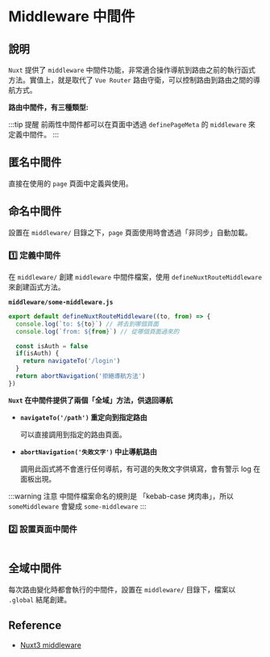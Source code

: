 # Middleware 中間件

## 說明
`Nuxt` 提供了 `middleware` 中間件功能，非常適合操作導航到路由之前的執行函式方法。實值上，就是取代了 `Vue Router` 路由守衛，可以控制路由到路由之間的導航方式。

**路由中間件，有三種類型:**

:::tip 提醒
前兩性中間件都可以在頁面中透過 `definePageMeta` 的 `middleware` 來定義中間件。
:::

## 匿名中間件
直接在使用的 `page` 頁面中定義與使用。

## 命名中間件
設置在 `middleware/` 目錄之下，`page` 頁面使用時會透過「非同步」自動加載。

### 1️⃣ 定義中間件
在 `middleware/` 創建 `middleware` 中間件檔案，使用 `defineNuxtRouteMiddleware` 來創建函式方法。


**`middleware/some-middleware.js`**

```js
export default defineNuxtRouteMiddleware((to, from) => {
  console.log(`to: ${to}`) // 將去到哪個頁面
  console.log(`from: ${from}`) // 從哪個頁面過來的

  const isAuth = false
  if(isAuth) {
    return navigateTo('/login')
  }
  return abortNavigation('拒絕導航方法')
})
```

**`Nuxt` 在中間件提供了兩個「全域」方法，供退回導航**

- **`navigateTo('/path')` 重定向到指定路由**

  可以直接調用到指定的路由頁面。

- **`abortNavigation('失敗文字')` 中止導航路由**

  調用此函式將不會進行任何導航，有可選的失敗文字供填寫，會有警示 log 在面板出現。



:::warning 注意
中間件檔案命名的規則是 「kebab-case 烤肉串」，所以 `someMiddleware` 會變成 `some-middleware`
:::

### 2️⃣ 設置頁面中間件

```vue
```


## 全域中間件
每次路由變化時都會執行的中間件，設置在 `middleware/` 目錄下，檔案以 `.global` 結尾創建。

## Reference
- [Nuxt3 middleware](https://nuxt.com/docs/guide/directory-structure/middleware)